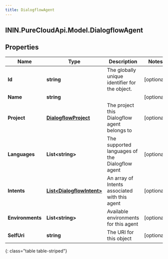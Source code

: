 ```yaml
---
title: DialogflowAgent
---
```

## ININ.PureCloudApi.Model.DialogflowAgent

## Properties

|Name | Type | Description | Notes|
|------------ | ------------- | ------------- | -------------|
| **Id** | **string** | The globally unique identifier for the object. | [optional] |
| **Name** | **string** |  | [optional] |
| **Project** | [**DialogflowProject**](DialogflowProject.html) | The project this Dialogflow agent belongs to | [optional] |
| **Languages** | **List&lt;string&gt;** | The supported languages of the Dialogflow agent | [optional] |
| **Intents** | [**List&lt;DialogflowIntent&gt;**](DialogflowIntent.html) | An array of Intents associated with this agent | [optional] |
| **Environments** | **List&lt;string&gt;** | Available environments for this agent | [optional] |
| **SelfUri** | **string** | The URI for this object | [optional] |
{: class="table table-striped"}


